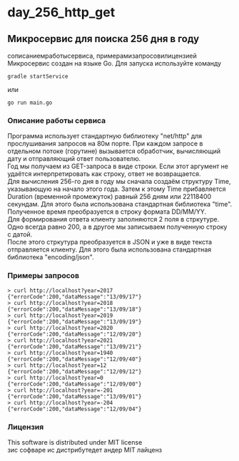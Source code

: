 # day_256_http_get
## Микросервис для поиска 256 дня в году
сописаниемработысервиса, примерамизапросовилицензией
Микросервис создан на языке Go. Для запуска используйте команду  
```
gradle startService
```
или
```
go run main.go  
```
### Описание работы сервиса
Программа использует стандартную библиотеку "net/http" для прослушивания запросов на 80м порте. При каждом запросе в отдельном потоке (горутине) вызывается обработчик, вычисляющий дату и отправляющий ответ пользователю.  
Год мы получаем из GET-запроса в виде строки. Если этот аргумент не удаётся интерпретировать как строку, ответ не возвращается.  
Для вычисления 256-го дня в году мы сначала создаём структуру Time, указывающую на начало этого года. 
Затем к этому Time прибавляется Duration (временной промежуток) равный 256 дням или 22118400 секундам. 
Для этого была использована стандартная библиотека "time".  
Полученное время преобразуется в строку формата DD/MM/YY.  
Для формирования ответа клиенту заполняются 2 поля в стркутуре. Одно всегда равно 200, а в другое мы записываем полученную строку с датой.  
После этого стркутура преобразуется в JSON и уже в виде текста отправляется клиенту. Для этого была использована стандартная библиотека "encoding/json".
### Примеры запросов
```
> curl http://localhost?year=2017
{"errorCode":200,"dataMessage":"13/09/17"}
> curl http://localhost?year=2018
{"errorCode":200,"dataMessage":"13/09/18"}
> curl http://localhost?year=2019
{"errorCode":200,"dataMessage":"13/09/19"}
> curl http://localhost?year=2020
{"errorCode":200,"dataMessage":"12/09/20"}
> curl http://localhost?year=2021
{"errorCode":200,"dataMessage":"13/09/21"}
> curl http://localhost?year=1940
{"errorCode":200,"dataMessage":"12/09/40"}
> curl http://localhost?year=12
{"errorCode":200,"dataMessage":"12/09/12"}
> curl http://localhost?year=0
{"errorCode":200,"dataMessage":"12/09/00"}
> curl http://localhost?year=-201
{"errorCode":200,"dataMessage":"13/09/01"}
> curl http://localhost?year=-204
{"errorCode":200,"dataMessage":"12/09/04"}
```
### Лицензия
This software is distributed under MIT license  
зис софваре ис дистрибутедет андер MIT лайценз  
